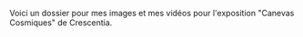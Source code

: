 Voici un dossier pour mes images et mes vidéos pour l'exposition "Canevas Cosmiques" de Crescentia.
